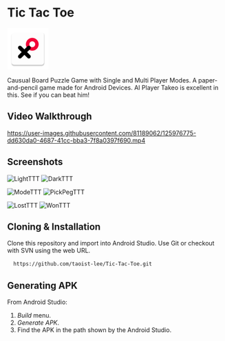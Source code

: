 # Tic Tac Toe

![Tic Tac Toe Logo](/app/src/main/res/mipmap-xhdpi/ic_launcher.png)

Causual Board Puzzle Game with Single and Multi Player Modes. A paper-and-pencil game made for Android Devices. AI Player Takeo is excellent in this. See if you can beat him!   

## Video Walkthrough

https://user-images.githubusercontent.com/81189062/125976775-dd630da0-4687-41cc-bba3-7f8a0397f690.mp4

## Screenshots

![LightTTT](https://user-images.githubusercontent.com/81189062/125976998-56ef5b8f-a303-4d51-817a-b30791cc08ff.jpg)
![DarkTTT](https://user-images.githubusercontent.com/81189062/125977017-f8d46848-4594-47f3-8da9-50d535e4066c.jpg)

![ModeTTT](https://user-images.githubusercontent.com/81189062/125977027-e392b2ef-1b8f-4aef-bc18-3e9c9cecea78.jpg)
![PickPegTTT](https://user-images.githubusercontent.com/81189062/125977047-b1ed3b73-b1c0-4b41-9dd1-1d977b9b0fa0.jpg)

![LostTTT](https://user-images.githubusercontent.com/81189062/125977084-a78541ed-7b0e-4bb9-a92c-3f6411531454.jpg)
![WonTTT](https://user-images.githubusercontent.com/81189062/125977093-2ac9aa2c-5914-4f26-aa77-5ac49c5a8953.jpg)

## Cloning & Installation

Clone this repository and import into Android Studio. Use Git or checkout with SVN using the web URL.

```bash
  https://github.com/taoist-lee/Tic-Tac-Toe.git
```

## Generating APK

From Android Studio:

1. _Build_ menu.
2. _Generate APK_.
3. Find the APK in the path shown by the Android Studio.
